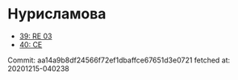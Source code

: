 # Нурисламова
- [39: RE 03](39.md)
- [40: CE](40.md)

Commit: aa14a9b8df24566f72ef1dbaffce67651d3e0721
 fetched at: 20201215-040238
